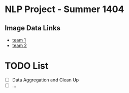 # NLP Project - Summer 1404

## Image Data Links
- [team 1](https://drive.google.com/file/d/1RL4FDbE2zMqauAjoa6FTPjhhMTArQ4O_/view?usp=drive_link)
- [team 2](https://drive.google.com/drive/folders/1R2FgxSCetr0DQV6gS9p_N6NWeJYNYBEH?usp=sharing)

# TODO List
- [ ] Data Aggregation and Clean Up
- [ ] ...
